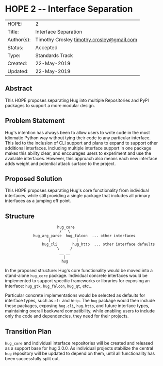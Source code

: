# HOPE 2 -- Interface Separation

|             |                                             |
| ------------| ------------------------------------------- |
| HOPE:       | 2                                           |
| Title:      | Interface Separation                        |
| Author(s):  | Timothy Crosley <timothy.crosley@gmail.com> |
| Status:     | Accepted                                    |
| Type:       | Standards Track                             |
| Created:    | 22-May-2019                                 |
| Updated:    | 22-May-2019                                 |

## Abstract

This HOPE proposes separating Hug into multiple Repositories and PyPI packages to support a more modular design.

## Problem Statement

Hug's intention has always been to allow users to write code in the most idiomatic Python way without tying their code to any particular interface.
This led to the inclusion of CLI support and plans to expand to support other additional interfaces.
Including multiple interface support in one package makes this ability clear, and encourages users to experiment and use the available interfaces.
However, this approach also means each new interface adds weight and potential attack surface to the project.

## Proposed Solution

This HOPE proposes separating Hug's core functionality from individual interfaces, while still providing a single package that includes all primary
interfaces as a jumping off point.

## Structure

```
                        hug_core
                         /   \
             hug_arg_parse  hug_falcon  ... other interfaces
                    |            |
                 hug_cli       hug_http  ... other interface defaults
                        \     /
                         __ __
                           |
                          hug

```

In the proposed structure: Hug's core functionality would be moved into a stand-alone `hug_core` package.
Individual concrete interfaces would be implemented to support specific frameworks or libraries for exposing an interface:
    `hug_gtk`, `hug_falcon`, `hug_qt`, etc...

Particular concrete implementations would be selected as defaults for interface types, such as `cli` and `http`.
The `hug` package would then include these packages, exposing `hug.cli`, `hug.http`, and future interface types, maintaining overall backward compatibility,
while enabling users to include only the code and dependencies, they need for their projects.

## Transition Plan

`hug_core` and individual interface repositories will be created and released as a support base for hug 3.0.0.
As individual projects stabilize the central `hug` repository will be updated to depend on them, until all functionality
has been successfully split out.
